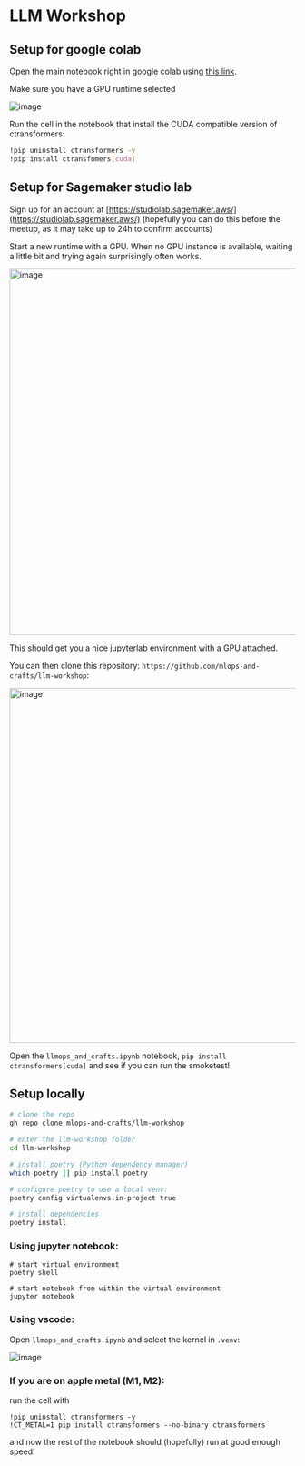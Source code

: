 # LLM Workshop

## Setup for google colab

Open the main notebook right in google colab using [this link](https://colab.research.google.com/github/mlops-and-crafts/llm-workshop/blob/main/llmops_and_crafts.ipynb).

Make sure you have a GPU runtime selected

![image](https://github.com/mlops-and-crafts/llm-workshop/assets/27999937/bb421a82-15c6-43eb-9783-8d62b56a54a7)

Run the cell in the notebook that install the CUDA compatible version of ctransformers:
```sh
!pip uninstall ctransformers -y
!pip install ctransfomers[cuda]
```

## Setup for Sagemaker studio lab

Sign up for an account at [https://studiolab.sagemaker.aws/](https://studiolab.sagemaker.aws/) 
(hopefully you can do this before the meetup, as it may take up to 24h to confirm accounts)

Start a new runtime with a GPU. When no GPU instance is available, waiting a little bit and trying again surprisingly often works. 

<img width="644" alt="image" src="https://github.com/mlops-and-crafts/llm-workshop/assets/27999937/afbf74a6-3e0c-482b-a8e7-44c839d77e24">

This should get you a nice jupyterlab environment with a GPU attached. 

You can then clone this repository: `https://github.com/mlops-and-crafts/llm-workshop`:

<img width="624" alt="image" src="https://github.com/mlops-and-crafts/llm-workshop/assets/27999937/79a70b79-adf4-45b4-81a9-ab8ecd541589">

Open the `llmops_and_crafts.ipynb` notebook, `pip install ctransformers[cuda]` and see if you can run the smoketest!  
## Setup locally


```sh
# clone the repo
gh repo clone mlops-and-crafts/llm-workshop

# enter the llm-workshop folder
cd llm-workshop

# install poetry (Python dependency manager)
which poetry || pip install poetry

# configure poetry to use a local venv:
poetry config virtualenvs.in-project true

# install dependencies
poetry install
```

### Using jupyter notebook:

```
# start virtual environment
poetry shell

# start notebook from within the virtual environment
jupyter notebook
```

### Using vscode:

Open `llmops_and_crafts.ipynb` and select the kernel in `.venv`:

![image](https://github.com/mlops-and-crafts/llm-workshop/assets/27999937/8d46aed6-c168-4c0a-990f-e2c21cae021d)

### If you are on apple metal (M1, M2):

run the cell with

```
!pip uninstall ctransformers -y
!CT_METAL=1 pip install ctransformers --no-binary ctransformers
```

and now the rest of the notebook should (hopefully) run at good enough speed!

